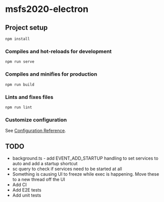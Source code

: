 # msfs2020-electron

## Project setup
```
npm install
```

### Compiles and hot-reloads for development
```
npm run serve
```

### Compiles and minifies for production
```
npm run build
```

### Lints and fixes files
```
npm run lint
```

### Customize configuration
See [Configuration Reference](https://cli.vuejs.org/config/).

## TODO

- background.ts - add EVENT_ADD_STARTUP handling to set services to auto and add a startup shortcut
- sc query to check if services need to be started at all
- Something is causing UI to freeze while exec is happening. Move these to a new thread off the UI
- Add CI
- Add E2E tests
- Add unit tests
